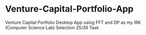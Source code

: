 # Venture-Capital-Portfolio-App
Venture Capital Portfolio Desktop App using FFT and DP as my IRK (Computer Science Lab) Selection 25/26 Task
